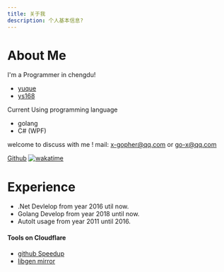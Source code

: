 ```yaml
---
title: 关于我
description: 个人基本信息?
---
```


# About Me
I'm  a Programmer in chengdu!


- [yuque](https://www.yuque.com/czyt)
- [ys168](http://czyt.ys168.com)

Current Using programming language
- golang
- C# (WPF)

welcome to discuss with me !
mail: x-gopher@qq.com or go-x@qq.com

[Github](https://github.com/czyt)
[![wakatime](https://wakatime.com/badge/user/213e95e1-d21f-44e9-8128-e1bec47d5ab6.svg)](https://wakatime.com/@213e95e1-d21f-44e9-8128-e1bec47d5ab6)
# Experience

- .Net Devlelop from year 2016 util now.
- Golang Develop from year 2018 until now.
- AutoIt usage from year 2011 until 2016.


#### Tools on Cloudflare
- [github Speedup](https://fastgit.czyt.tech)
- [libgen mirror](https://libgen.czyt.tech)
